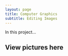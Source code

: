 ```yaml
---
layout: page
title: Computer Graphics
subtitle: Editing Images 
---
```


In this project...

## View pictures here

